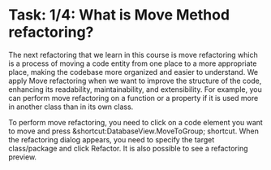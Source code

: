 # Task: 1/4: What is Move Method refactoring?

The next refactoring that we learn in this course is move refactoring which is a process of moving a code entity 
from one place to a more appropriate place, making the codebase more organized and easier to understand. 
We apply Move refactoring when we want to improve the structure of the code, enhancing its readability, 
maintainability, and extensibility.
For example, you can perform move refactoring on a function or a property if it is used more in another class than in its own class.

To perform move refactoring, you need to click on a code element you want to move and press &shortcut:DatabaseView.MoveToGroup; shortcut.
When the refactoring dialog appears, you need to specify the target class/package and click Refactor.
It is also possible to see a refactoring preview.
